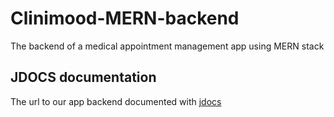 # Clinimood-MERN-backend
The backend of a medical appointment management app using MERN stack

## JDOCS documentation
The url to our app backend documented with [jdocs](https://c0d3sh0rt4g3.github.io/Clinimood-MERN-backend/)
